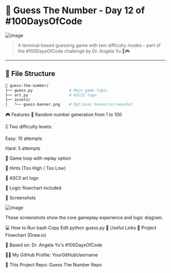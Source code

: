 # 🎯 Guess The Number - Day 12 of #100DaysOfCode

![image](https://github.com/user-attachments/assets/13032736-c79c-4416-bb00-1879cd0e122c)


> A terminal-based guessing game with two difficulty modes – part of the #100DaysOfCode challenge by Dr. Angela Yu 🧠🎮

---

## 📂 File Structure

```bash
📁 guess-the-number/
├── guess.py                # Main game logic
├── art.py                  # ASCII logo
├── assets/
│   └── guess-banner.png    # Optional banner/screenshot
```
🎮 Features
🔢 Random number generation from 1 to 100

🎚️ Two difficulty levels:

Easy: 10 attempts

Hard: 5 attempts

🔁 Game loop with replay option

💬 Hints (Too High / Too Low)

🎨 ASCII art logo

🧠 Logic flowchart included

📸 Screenshots

![image](https://github.com/user-attachments/assets/df9d597d-dcb1-41cb-9d5b-558350377818)



These screenshots show the core gameplay experience and logic diagram.

💻 How to Run
bash
Copy
Edit
python guess.py
🔗 Useful Links
📘 Project Flowchart (Draw.io)

🧠 Based on: Dr. Angela Yu's #100DaysOfCode

🧑‍💻 My GitHub Profile: YourGitHubUsername

📁 This Project Repo: Guess The Number Repo

